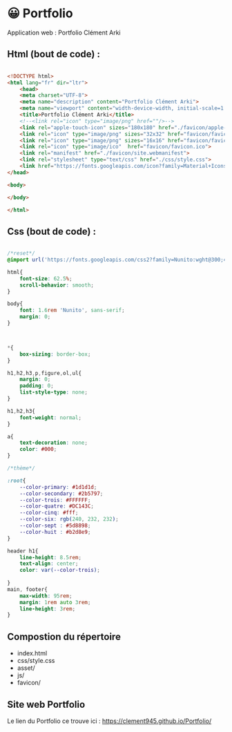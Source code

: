 # &#128512; Portfolio

Application web : Portfolio Clément Arki
## Html (bout de code) :
``` html

<!DOCTYPE html>
<html lang="fr" dir="ltr">
    <head>
    <meta charset="UTF-8">
    <meta name="description" content="Portfolio Clément Arki">
    <meta name="viewport" content="width-device-width, initial-scale=1.0">
    <title>Portfolio Clément Arki</title>
    <!--<link rel="icon" type="image/png" href=""/>-->
    <link rel="apple-touch-icon" sizes="180x180" href="./favicon/apple-touch-icon.png">
    <link rel="icon" type="image/png" sizes="32x32" href="favicon/favicon-32x32.png">
    <link rel="icon" type="image/png" sizes="16x16" href="favicon/favicon-16x16.png">
    <link rel="icon" type="image/ico"  href="favicon/favicon.ico">
    <link rel="manifest" href="./favicon/site.webmanifest">
    <link rel="stylesheet" type="text/css" href="./css/style.css">
    <link href="https://fonts.googleapis.com/icon?family=Material+Icons" rel="stylesheet">
</head>

<body>

</body>

</html>
```
## Css (bout de code) :

``` css

/*reset*/
@import url('https://fonts.googleapis.com/css2?family=Nunito:wght@300;400&family=Open+Sans:wght@300;400;500&display=swap');

html{
    font-size: 62.5%;
    scroll-behavior: smooth;
}

body{
    font: 1.6rem 'Nunito', sans-serif;
    margin: 0;
}



*{
    box-sizing: border-box;
}

h1,h2,h3,p,figure,ol,ul{
    margin: 0;
    padding: 0;
    list-style-type: none;
}

h1,h2,h3{
    font-weight: normal;
}

a{
    text-decoration: none;
    color: #000;
}

/*thème*/

:root{
    --color-primary: #1d1d1d;
    --color-secondary: #2b5797;
    --color-trois: #FFFFFF;
    --color-quatre: #DC143C;
    --color-cinq: #fff;
    --color-six: rgb(240, 232, 232);
    --color-sept : #5d8898;
    --color-huit : #b2d8e9;
}

header h1{
    line-height: 8.5rem;
    text-align: center;
    color: var(--color-trois);
    
}
main, footer{
    max-width: 95rem;
    margin: 1rem auto 3rem;
    line-height: 3rem;
}

```

## Compostion du répertoire
* index.html
* css/style.css
* asset/
* js/
* favicon/

## Site web Portfolio 

Le lien du Portfolio ce trouve ici : https://clement945.github.io/Portfolio/